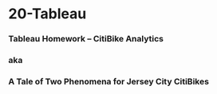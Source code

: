 # 20-Tableau
### Tableau Homework – CitiBike Analytics
### aka
### A Tale of Two Phenomena for Jersey City CitiBikes

